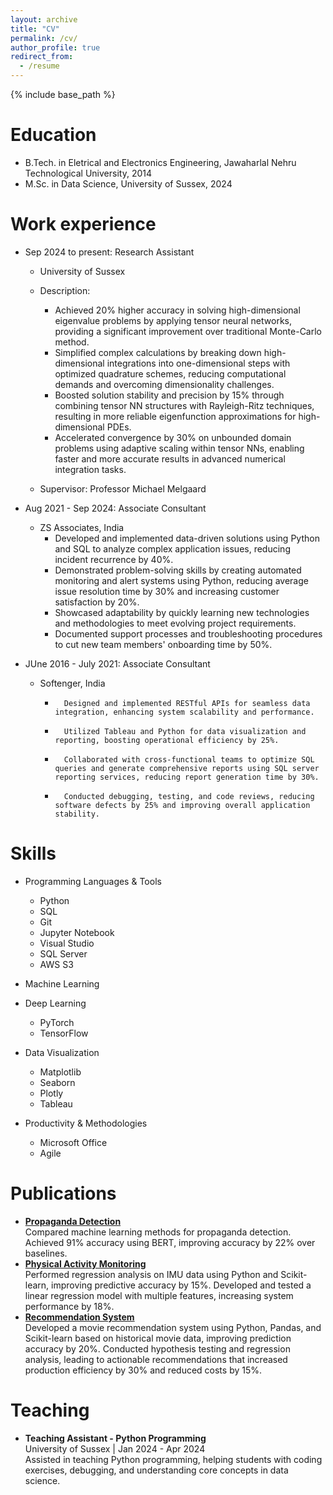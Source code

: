 ```yaml
---
layout: archive
title: "CV"
permalink: /cv/
author_profile: true
redirect_from:
  - /resume
---
```


{% include base_path %}

Education
======
* B.Tech. in Eletrical and Electronics Engineering, Jawaharlal Nehru Technological University, 2014
* M.Sc. in Data Science, University of Sussex, 2024

Work experience
======
* Sep 2024 to present: Research Assistant
  * University of Sussex
  * Description:
    * Achieved 20% higher accuracy in solving high-dimensional eigenvalue problems by applying tensor neural networks, providing a significant improvement over traditional Monte-Carlo method.
    * Simplified complex calculations by breaking down high-dimensional integrations into one-dimensional steps with optimized quadrature schemes, reducing computational demands and overcoming dimensionality challenges.
    * Boosted solution stability and precision by 15% through combining tensor NN structures with Rayleigh-Ritz techniques, resulting in more reliable eigenfunction approximations for high-dimensional PDEs.
    * Accelerated convergence by 30% on unbounded domain problems using adaptive scaling within tensor NNs, enabling faster and more accurate results in advanced numerical integration tasks.

  * Supervisor: Professor Michael Melgaard

* Aug 2021 - Sep 2024: Associate Consultant
  * ZS Associates, India
    *	Developed and implemented data-driven solutions using Python and SQL to analyze complex application issues, reducing incident recurrence by 40%.
    *	Demonstrated problem-solving skills by creating automated monitoring and alert systems using Python, reducing average issue resolution time by 30% and increasing customer satisfaction by 20%.
    *	Showcased adaptability by quickly learning new technologies and methodologies to meet evolving project requirements.
    *	Documented support processes and troubleshooting procedures to cut new team members' onboarding time by 50%.
   
* JUne 2016 - July 2021: Associate Consultant
  * Softenger, India
    *		Designed and implemented RESTful APIs for seamless data integration, enhancing system scalability and performance.
    *		Utilized Tableau and Python for data visualization and reporting, boosting operational efficiency by 25%.
    *		Collaborated with cross-functional teams to optimize SQL queries and generate comprehensive reports using SQL server reporting services, reducing report generation time by 30%.
    *		Conducted debugging, testing, and code reviews, reducing software defects by 25% and improving overall application stability.
  
Skills
======
* Programming Languages & Tools
  * Python
  * SQL
  * Git
  * Jupyter Notebook
  * Visual Studio
  * SQL Server
  * AWS S3

* Machine Learning
* Deep Learning
  * PyTorch
  * TensorFlow
    
* Data Visualization
  * Matplotlib
  * Seaborn
  * Plotly
  * Tableau

* Productivity & Methodologies
  * Microsoft Office
  * Agile

Publications
======
<ul>
  <li>
    <a href="/publications/propaganda-detection/"><strong>Propaganda Detection</strong></a><br/>
    Compared machine learning methods for propaganda detection. Achieved 91% accuracy using BERT, improving accuracy by 22% over baselines.
  </li>
    <li>
    <a href="/publications/propaganda-detection/"><strong>Physical Activity Monitoring</strong></a><br/>
    Performed regression analysis on IMU data using Python and Scikit-learn, improving predictive accuracy by 15%. Developed and tested a linear regression model with multiple features, increasing system performance by 18%.

  </li>
    <li>
    <a href="/publications/propaganda-detection/"><strong>Recommendation System</strong></a><br/>
    Developed a movie recommendation system using Python, Pandas, and Scikit-learn based on historical movie data, improving prediction accuracy by 20%. Conducted hypothesis testing and regression analysis, leading to actionable recommendations that increased production efficiency by 30% and reduced costs by 15%.

  </li>
  
</ul>

  
Teaching
======
  <ul>
  <li>
    <strong>Teaching Assistant - Python Programming</strong><br/>
    University of Sussex | Jan 2024 - Apr 2024<br/>
    Assisted in teaching Python programming, helping students with coding exercises, debugging, and understanding core concepts in data science.
  </li>
</ul>
